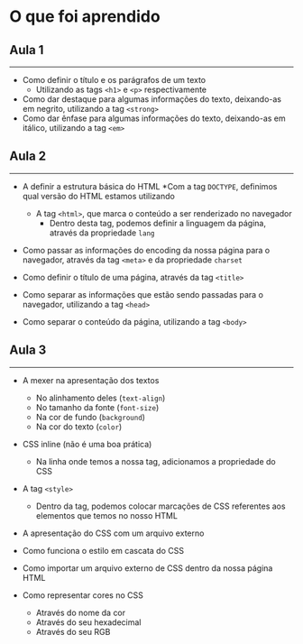 # O que foi aprendido

##  Aula 1 
---
* Como definir o título e os parágrafos de um texto
    * Utilizando as tags `<h1>` e `<p>`
    respectivamente
* Como dar destaque para algumas informações do texto, deixando-as em negrito, utilizando a tag `<strong>`
* Como dar ênfase para algumas informações do texto, deixando-as em itálico, utilizando a tag `<em>`

## Aula 2
---
* A definir a estrutura básica do HTML
    *Com a tag `DOCTYPE`, definimos qual versão do HTML estamos utilizando

    * A tag `<html>`, que marca o conteúdo a ser renderizado no navegador
        * Dentro desta tag, podemos definir a linguagem da página, através da propriedade `lang`
* Como passar as informações do encoding da nossa página para o navegador, através da tag `<meta>` e da propriedade `charset`
* Como definir o título de uma página, através da tag `<title>`
* Como separar as informações que estão sendo passadas para o navegador, utilizando a tag `<head>`
* Como separar o conteúdo da página, utilizando a tag `<body>`

## Aula 3
---
* A mexer na apresentação dos textos
    * No alinhamento deles (`text-align`)
    * No tamanho da fonte (`font-size`)
    * Na cor de fundo (`background`)
    * Na cor do texto (`color`)

* CSS inline (não é uma boa prática)
    * Na linha onde temos a nossa tag, adicionamos a propriedade do CSS

* A tag `<style>`
    * Dentro da tag, podemos colocar marcações de CSS referentes aos elementos que temos no nosso HTML
* A apresentação do CSS com um arquivo externo
* Como funciona o estilo em cascata do CSS
* Como importar um arquivo externo de CSS dentro da nossa página HTML
* Como representar cores no CSS
    * Através do nome da cor
    * Através do seu hexadecimal
    * Através do seu RGB